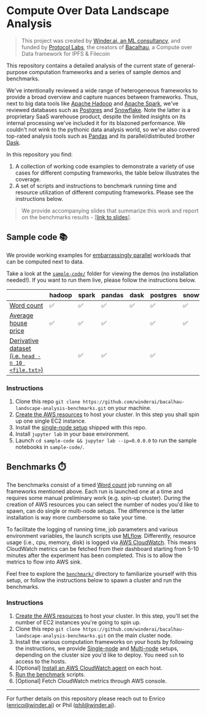 # Compute Over Data Landscape Analysis

> This project was created by [Winder.ai, an ML consultancy](https://winder.ai/), and funded by [Protocol Labs](https://protocol.ai/), the creators of [Bacalhau](https://github.com/filecoin-project/bacalhau), a Compute over Data framework for IPFS & Filecoin

This repository contains a detailed analysis of the current state of general-purpose computation frameworks and a series of sample demos and benchmarks.

We've intentionally reviewed a wide range of heterogeneous frameworks to provide a broad overview and capture nuances between frameworks.
Thus, next to big data tools like [Apache Hadoop](https://hadoop.apache.org/) and [Apache Spark](https://spark.apache.org/), we've reviewed databases such as [Postgres](https://www.postgresql.org/) and [Snowflake](https://www.snowflake.com/). 
Note the latter is a proprietary SaaS warehouse product, despite the  limited insights on its internal processing we've included it for its blazoned performance.
We couldn't not wink to the pythonic data analysis world, so we've also covered top-rated analysis tools such as [Pandas](https://pandas.pydata.org/) and its parallel/distributed brother [Dask](https://dask.org/).




In this repository you find: 
1. A collection of working code examples to demonstrate a variety of use cases for different computing frameworks, the table below illustrates the coverage.
2. A set of scripts and instructions to benchmark running time and resource utilization of different computing frameworks. Please see the instructions below.

> We provide accompanying slides that summarize this work and report on the benchmarks results - [[link to slides](https://docs.google.com/presentation/d/1wOh-ASGshgc1Ivkoyaz9zGpVGTxX9LDMZQB4-eXOBP4/edit?usp=sharing)].

## Sample code :books:

We provide working examples for [embarrassingly parallel](https://en.wikipedia.org/wiki/Embarrassingly_parallel) workloads that can be computed next to data.

Take a look at the [`sample-code/`](./sample-code) folder for viewing the demos (no installation needed!). 
If you want to run them live, please follow the instructions below.


|                     | hadoop             | spark              | pandas             | dask               | postgres           | snowflake          |
|---------------------|--------------------|--------------------|--------------------|--------------------|--------------------|--------------------|
| [Word count](./sample-code/word-count)          | :white_check_mark: | :white_check_mark: | :white_check_mark: | :white_check_mark: | :white_check_mark: | :white_check_mark: |
| [Average house price](./sample-code/average-house-price) | :white_check_mark: | :white_check_mark: | :white_check_mark: |                    | :white_check_mark: | :white_check_mark: |
| [Derivative dataset (i.e. `head -n 10 <file.txt>`)](./sample-code/derivative-dataset)  |                    | :white_check_mark: | :white_check_mark: |                    | :white_check_mark: |                    |

### Instructions

1. Clone this repo `git clone https://github.com/winderai/bacalhau-landscape-analysis-benchmarks.git` on your machine.
1. [Create the AWS resources](installation/AWS.md) to host your cluster. In this step you shall spin up one single EC2 instance.
1. Install the [single-node setup](./installation/SINGLE-NODE.md) shipped with this repo.
1. Install `jupyter lab` in your base environment.
1. Launch `cd sample-code && jupyter lab --ip=0.0.0.0` to run the sample notebooks in `sample-code/`.

## Benchmarks :stopwatch:

The benchmarks consist of a timed [Word count](https://en.wikipedia.org/wiki/Word_count) job running on all frameworks mentioned above.
Each run is launched one at a time and requires some manual preliminary work (e.g. spin-up cluster).
During the creation of AWS resources you can select the number of nodes you'd like to spawn, can do single or multi-node setups.
The difference is the latter installation is way more cumbersome so take your time.

To facilitate the logging of running time, job parameters and various environment variables, the launch scripts use [MLflow](https://mlflow.org/).
Differently, resource usage (i.e., cpu, memory, disk) is logged via [AWS CloudWatch](https://docs.aws.amazon.com/AmazonCloudWatch/latest/monitoring/WhatIsCloudWatch.html).
This means CloudWatch metrics can be fetched from their dashboard starting from 5-10 minutes after the experiment has been completed.
This is to allow the metrics to flow into AWS sink.

Feel free to explore the [`benchmark/`](./benchmark) directory to familiarize yourself with this setup, or follow the instructions below to spawn a cluster and run the benchmarks.

### Instructions

1. [Create the AWS resources](installation/AWS.md) to host your cluster. In this step, you'll set the number of EC2 instances you're going to spin up.
1. Clone this repo `git clone https://github.com/winderai/bacalhau-landscape-analysis-benchmarks.git` on the main cluster node.
1. Install the various computation frameworks on your hosts by following the instructions, we provide [Single-node](installation/SINGLE-NODE.md) and [Multi-node](installation/MULTI-NODE.md) setups, depending on the cluster size you'd like to deploy. You need `ssh` to access to the hosts.
1. [Optional] [Install an AWS CloudWatch agent](installation/CLOUDWATCH.md) on each host.
1. [Run the benchmark](benchmark/README.md) scripts.
1. [Optional] Fetch CloudWatch metrics through AWS console.

---

For further details on this repository please reach out to Enrico (enrico@winder.ai) or Phil (phil@winder.ai).
